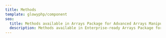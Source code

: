 ```yaml
---
title: Methods
template: glowyphp/component
seo:
  title: Methods available in Arrays Package for Advanced Arrays Manipulations
  description: Methods available in Enterprise-ready Arrays Package for working with arrays, allowing you to chain multiple arrays operations together using a more readable syntax compared to traditional PHP arrays functions
---
```

